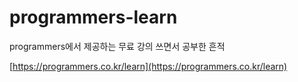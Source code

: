 # programmers-learn
programmers에서 제공하는 무료 강의 쓰면서 공부한 흔적

[https://programmers.co.kr/learn](https://programmers.co.kr/learn)
